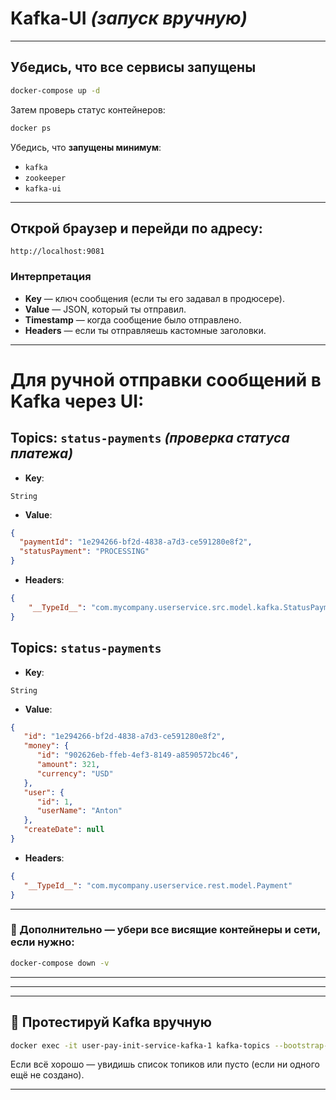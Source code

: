 # Kafka-UI _(запуск вручную)_

---
## Убедись, что все сервисы запущены

```bash
docker-compose up -d
```

Затем проверь статус контейнеров:
```bash
docker ps
```

Убедись, что **запущены минимум**:
- `kafka`
- `zookeeper`
- `kafka-ui`

---
## Открой браузер и перейди по адресу:
```arduino
http://localhost:9081
```

### Интерпретация
- **Key** — ключ сообщения (если ты его задавал в продюсере).
- **Value** — JSON, который ты отправил.
- **Timestamp** — когда сообщение было отправлено.
- **Headers** — если ты отправляешь кастомные заголовки.

---
# Для ручной отправки сообщений в Kafka через UI:

## Topics: `status-payments` _(проверка статуса платежа)_

- **Key**:
```text
String
```

- **Value**:
```json
{
  "paymentId": "1e294266-bf2d-4838-a7d3-ce591280e8f2",
  "statusPayment": "PROCESSING"
}
```

- **Headers**:
```json
{
	"__TypeId__": "com.mycompany.userservice.src.model.kafka.StatusPaymentDTO"
}
```

## Topics: `status-payments`

- **Key**:
```text
String
```

- **Value**:
```json
{
   "id": "1e294266-bf2d-4838-a7d3-ce591280e8f2",
   "money": {
      "id": "902626eb-ffeb-4ef3-8149-a8590572bc46",
      "amount": 321,
      "currency": "USD"
   },
   "user": {
      "id": 1,
      "userName": "Anton"
   },
   "createDate": null
}
```

- **Headers**:
```json
{
   "__TypeId__": "com.mycompany.userservice.rest.model.Payment"
}
```

---
### 🧼 Дополнительно — убери все висящие контейнеры и сети, если нужно:

```bash
docker-compose down -v
```

---

---

---
## 🧪 Протестируй Kafka вручную
```bash
docker exec -it user-pay-init-service-kafka-1 kafka-topics --bootstrap-server localhost:9092 --list
```
Если всё хорошо — увидишь список топиков или пусто (если ни одного ещё не создано).

---
